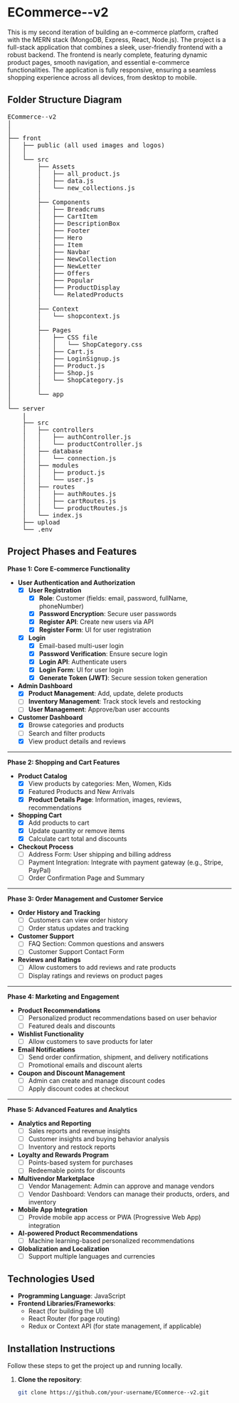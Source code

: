 # ECommerce--v2

This is my second iteration of building an e-commerce platform, crafted with the MERN stack (MongoDB, Express, React, Node.js). The project is a full-stack application that combines a sleek, user-friendly frontend with a robust backend. The frontend is nearly complete, featuring dynamic product pages, smooth navigation, and essential e-commerce functionalities. The application is fully responsive, ensuring a seamless shopping experience across all devices, from desktop to mobile.

## Folder Structure Diagram
<pre>
ECommerce--v2
│
│
├── front
│   ├── public (all used images and logos)
│   │
│   └── src
│       ├── Assets
│       │   ├── all_product.js
│       │   ├── data.js
│       │   └── new_collections.js
│       │
│       ├── Components
│       │   ├── Breadcrums
│       │   ├── CartItem
│       │   ├── DescriptionBox
│       │   ├── Footer
│       │   ├── Hero
│       │   ├── Item
│       │   ├── Navbar
│       │   ├── NewCollection
│       │   ├── NewLetter
│       │   ├── Offers
│       │   ├── Popular
│       │   ├── ProductDisplay
│       │   └── RelatedProducts
│       │
│       ├── Context
│       │   └── shopcontext.js
│       │
│       ├── Pages
│       │   ├── CSS file
│       │   │   └── ShopCategory.css
│       │   ├── Cart.js
│       │   ├── LoginSignup.js
│       │   ├── Product.js
│       │   ├── Shop.js
│       │   └── ShopCategory.js
│       │
│       └── app
│
└── server
    |
    ├── src
    │   ├── controllers
    │   │   ├── authController.js
    │   │   └── productController.js
    │   ├── database
    │   │   └── connection.js
    │   ├── modules
    │   │   ├── product.js
    │   │   └── user.js
    │   ├── routes
    │   │   ├── authRoutes.js
    │   │   ├── cartRoutes.js
    │   │   └── productRoutes.js
    │   └── index.js
    ├── upload
    └── .env
</pre>



## Project Phases and Features

**Phase 1: Core E-commerce Functionality**
- **User Authentication and Authorization**
  - [x] **User Registration**
    - [x] **Role**:  Customer (fields: email, password, fullName, phoneNumber)
    - [x] **Password Encryption**: Secure user passwords
    - [x] **Register API**: Create new users via API
    - [x] **Register Form**: UI for user registration
  - [x] **Login**
    - [x] Email-based multi-user login
    - [x] **Password Verification**: Ensure secure login
    - [x] **Login API**: Authenticate users
    - [x] **Login Form**: UI for user login
    - [x] **Generate Token (JWT)**: Secure session token generation

- **Admin Dashboard**
  - [x] **Product Management**: Add, update, delete products
  - [ ] **Inventory Management**: Track stock levels and restocking
  - [ ] **User Management**: Approve/ban user accounts

- **Customer Dashboard**
  - [x] Browse categories and products
  - [ ] Search and filter products
  - [x] View product details and reviews

---

**Phase 2: Shopping and Cart Features**
- **Product Catalog**
  - [x] View products by categories: Men, Women, Kids
  - [x] Featured Products and New Arrivals
  - [x] **Product Details Page**: Information, images, reviews, recommendations
- **Shopping Cart**
  - [x] Add products to cart
  - [x] Update quantity or remove items
  - [x] Calculate cart total and discounts
- **Checkout Process**
  - [ ] Address Form: User shipping and billing address
  - [ ] Payment Integration: Integrate with payment gateway (e.g., Stripe, PayPal)
  - [ ] Order Confirmation Page and Summary

---

**Phase 3: Order Management and Customer Service**
- **Order History and Tracking**
  - [ ] Customers can view order history
  - [ ] Order status updates and tracking
- **Customer Support**
  - [ ] FAQ Section: Common questions and answers
  - [ ] Customer Support Contact Form
- **Reviews and Ratings**
  - [ ] Allow customers to add reviews and rate products
  - [ ] Display ratings and reviews on product pages

---

**Phase 4: Marketing and Engagement**
- **Product Recommendations**
  - [ ] Personalized product recommendations based on user behavior
  - [ ] Featured deals and discounts
- **Wishlist Functionality**
  - [ ] Allow customers to save products for later
- **Email Notifications**
  - [ ] Send order confirmation, shipment, and delivery notifications
  - [ ] Promotional emails and discount alerts
- **Coupon and Discount Management**
  - [ ] Admin can create and manage discount codes
  - [ ] Apply discount codes at checkout

---

**Phase 5: Advanced Features and Analytics**
- **Analytics and Reporting**
  - [ ] Sales reports and revenue insights
  - [ ] Customer insights and buying behavior analysis
  - [ ] Inventory and restock reports
- **Loyalty and Rewards Program**
  - [ ] Points-based system for purchases
  - [ ] Redeemable points for discounts
- **Multivendor Marketplace**
  - [ ] Vendor Management: Admin can approve and manage vendors
  - [ ] Vendor Dashboard: Vendors can manage their products, orders, and inventory
- **Mobile App Integration**
  - [ ] Provide mobile app access or PWA (Progressive Web App) integration
- **AI-powered Product Recommendations**
  - [ ] Machine learning-based personalized recommendations
- **Globalization and Localization**
  - [ ] Support multiple languages and currencies

## Technologies Used

- **Programming Language**: JavaScript
- **Frontend Libraries/Frameworks**:
  - React (for building the UI)
  - React Router (for page routing)
  - Redux or Context API (for state management, if applicable)

## Installation Instructions

Follow these steps to get the project up and running locally.

1. **Clone the repository**:
   ```bash
   git clone https://github.com/your-username/ECommerce--v2.git
